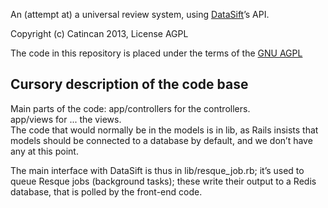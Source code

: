 An (attempt at) a universal review system, using
[DataSift](http://www.datasift.com)’s API.

Copyright (c) Catincan 2013, License AGPL

The code in this repository is placed under the terms of the
[GNU AGPL](http://www.gnu.org/licenses/agpl-3.0.html)

Cursory description of the code base
------------------------------------

Main parts of the code:
app/controllers for the controllers.<br />
app/views for ... the views.<br />
The code that would normally be in the models is in lib, as Rails
insists that models should be connected to a database by default, and we
don’t have any at this point.

The main interface with DataSift is thus in lib/resque_job.rb; it’s used
to queue Resque jobs (background tasks); these write their output to a
Redis database, that is polled by the front-end code.
